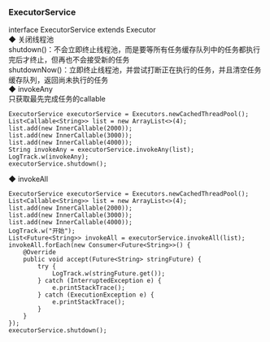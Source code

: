 ### ExecutorService  
interface ExecutorService extends Executor  
◆ 关闭线程池  
shutdown()：不会立即终止线程池，而是要等所有任务缓存队列中的任务都执行完后才终止，但再也不会接受新的任务  
shutdownNow()：立即终止线程池，并尝试打断正在执行的任务，并且清空任务缓存队列，返回尚未执行的任务  
◆ invokeAny  
只获取最先完成任务的callable  
```
ExecutorService executorService = Executors.newCachedThreadPool();
List<Callable<String>> list = new ArrayList<>(4);
list.add(new InnerCallable(2000));
list.add(new InnerCallable(3000));
list.add(new InnerCallable(4000));
String invokeAny = executorService.invokeAny(list);
LogTrack.w(invokeAny);
executorService.shutdown();
```  
◆ invokeAll  
```
ExecutorService executorService = Executors.newCachedThreadPool();
List<Callable<String>> list = new ArrayList<>(4);
list.add(new InnerCallable(2000));
list.add(new InnerCallable(3000));
list.add(new InnerCallable(4000));
LogTrack.w("开始");
List<Future<String>> invokeAll = executorService.invokeAll(list);
invokeAll.forEach(new Consumer<Future<String>>() {
    @Override
    public void accept(Future<String> stringFuture) {
        try {
            LogTrack.w(stringFuture.get());
        } catch (InterruptedException e) {
            e.printStackTrace();
        } catch (ExecutionException e) {
            e.printStackTrace();
        }
    }
});
executorService.shutdown();
```
